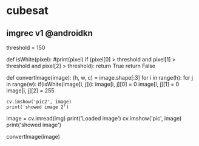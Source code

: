 # cubesat



## imgrec v1 @androidkn

threshold = 150

def isWhite(pixel):
    #print(pixel)
    if (pixel[0] > threshold and pixel[1] > threshold and pixel[2] > threshold):
        return True
    return False

def convertImage(image):
    (h, w, c) = image.shape[:3]
    for i in range(h):
        for j in range(w):
            if(isWhite(image[i, j])):
                image[i, j][0] = 0
                image[i, j][1] = 0
                image[i, j][2] = 255

    cv.imshow('pic2', image)
    print('showed image 2')

image = cv.imread(img)
print('Loaded image')
cv.imshow('pic', image)
print('showed image')

convertImage(image)